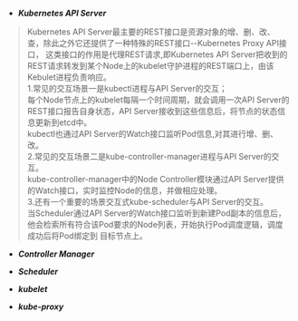 + ***Kubernetes API Server***
> Kubernetes API Server最主要的REST接口是资源对象的增、删、改、查，除此之外它还提供了一种特殊的REST接口--Kubernetes Proxy API接口，
> 这类接口的作用是代理REST请求,即Kubernetes API Server把收到的REST请求转发到某个Node上的kubelet守护进程的REST端口上，由该Kebulet进程负责响应。</br>
> 1.常见的交互场景一是kubectl进程与API Server的交互；<br/>
> 每个Node节点上的kubelet每隔一个时间周期，就会调用一次API Server的REST接口报告自身状态，API Server接收到这些信息后，将节点的状态信息更新到etcd中。</br>
> kubectl也通过API Server的Watch接口监听Pod信息,对其进行增、删、改。</br>
> 2.常见的交互场景二是kube-controller-manager进程与API Server的交互。</br>
> kube-controller-manager中的Node Controller模块通过API Server提供的Watch接口，实时监控Node的信息，并做相应处理。</br>
> 3.还有一个重要的场景交互式kube-scheduler与API Server的交互。</br>
> 当Scheduler通过API Server的Watch接口监听到新建Pod副本的信息后，他会检索所有符合该Pod要求的Node列表，开始执行Pod调度逻辑，调度成功后将Pod绑定到
> 目标节点上。

+ ***Controller Manager***

+ ***Scheduler***

+ ***kubelet***

+ ***kube-proxy***

